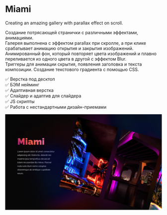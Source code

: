 # Miami
Creating an amazing gallery with parallax effect on scroll.

Создание потрясающей странички с различными эффектами, анимациями.  
Галерея выполнена с эффектом parallax при скролле, а при клике срабатывает анимацию открытия и закрытия изображений.  
Анимированный фон, который повторяет цвета изображений и плавно переливается из одного цвета в другой с эффектом Blur.  
Триггеры для анимации скрытия, появления заголовка и текста композиции. Создание текстового градиента с помощью CSS.

✅ Верстка под десктоп  
✅ БЭМ нейминг  
✅ Адаптивная верстка  
✅ Слайдер и адаптив для слайдера  
✅ JS скрипты  
✅ Работа с нестандартными дизайн-приемами  

[![Miami](https://github.com/8807010/miami/blob/master/preview.jpg)](https://8807010.github.io/miami/)

